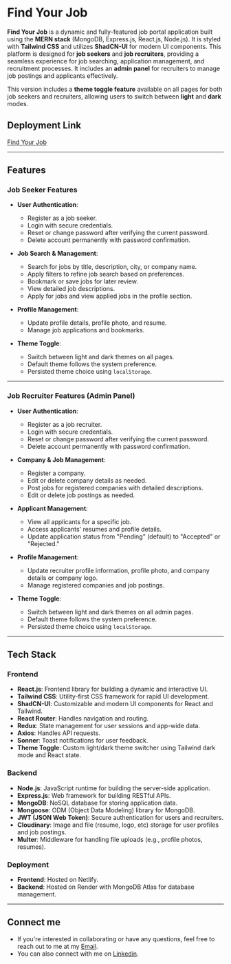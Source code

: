 # Find Your Job

**Find Your Job** is a dynamic and fully-featured job portal application built using the **MERN stack** (MongoDB, Express.js, React.js, Node.js). It is styled with **Tailwind CSS** and utilizes **ShadCN-UI** for modern UI components. This platform is designed for **job seekers** and **job recruiters**, providing a seamless experience for job searching, application management, and recruitment processes. It includes an **admin panel** for recruiters to manage job postings and applicants effectively.  

This version includes a **theme toggle feature** available on all pages for both job seekers and recruiters, allowing users to switch between **light** and **dark** modes.

## Deployment Link

[Find Your Job](https://findyourjobb.netlify.app)

---

## Features

### Job Seeker Features
- **User Authentication**:
  - Register as a job seeker.
  - Login with secure credentials.
  - Reset or change password after verifying the current password.
  - Delete account permanently with password confirmation.

- **Job Search & Management**:
  - Search for jobs by title, description, city, or company name.
  - Apply filters to refine job search based on preferences.
  - Bookmark or save jobs for later review.
  - View detailed job descriptions.
  - Apply for jobs and view applied jobs in the profile section.

- **Profile Management**:
  - Update profile details, profile photo, and resume.
  - Manage job applications and bookmarks.

- **Theme Toggle**:
  - Switch between light and dark themes on all pages.
  - Default theme follows the system preference.
  - Persisted theme choice using `localStorage`.

---

### Job Recruiter Features (Admin Panel)
- **User Authentication**:
  - Register as a job recruiter.
  - Login with secure credentials.
  - Reset or change password after verifying the current password.
  - Delete account permanently with password confirmation.

- **Company & Job Management**:
  - Register a company.
  - Edit or delete company details as needed.
  - Post jobs for registered companies with detailed descriptions.
  - Edit or delete job postings as needed.

- **Applicant Management**:
  - View all applicants for a specific job.
  - Access applicants' resumes and profile details.
  - Update application status from "Pending" (default) to "Accepted" or "Rejected."

- **Profile Management**:
  - Update recruiter profile information, profile photo, and company details or company logo. 
  - Manage registered companies and job postings.

- **Theme Toggle**:
  - Switch between light and dark themes on all admin pages.
  - Default theme follows the system preference.
  - Persisted theme choice using `localStorage`.

---

## Tech Stack

### Frontend
- **React.js**: Frontend library for building a dynamic and interactive UI.
- **Tailwind CSS**: Utility-first CSS framework for rapid UI development.
- **ShadCN-UI**: Customizable and modern UI components for React and Tailwind.
- **React Router**: Handles navigation and routing.
- **Redux**: State management for user sessions and app-wide data.
- **Axios**: Handles API requests.
- **Sonner**: Toast notifications for user feedback.
- **Theme Toggle**: Custom light/dark theme switcher using Tailwind dark mode and React state.

### Backend
- **Node.js**: JavaScript runtime for building the server-side application.
- **Express.js**: Web framework for building RESTful APIs.
- **MongoDB**: NoSQL database for storing application data.
- **Mongoose**: ODM (Object Data Modeling) library for MongoDB.
- **JWT (JSON Web Token)**: Secure authentication for users and recruiters.
- **Cloudinary**: Image and file (resume, logo, etc) storage for user profiles and job postings.
- **Multer**: Middleware for handling file uploads (e.g., profile photos, resumes).

### Deployment
- **Frontend**: Hosted on Netlify.
- **Backend**: Hosted on Render with MongoDB Atlas for database management.

---

## Connect me

- If you're interested in collaborating or have any questions, feel free to reach out to me at my <a href='mailto:praveen96650@gmail.com'>Email</a>.
- You can also connect with me on <a href='https://www.linkedin.com/in/praveen96650'>Linkedin</a>.
